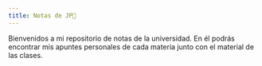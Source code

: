 ```yaml
---
title: Notas de JP📝
---
```

Bienvenidos a mi repositorio de notas de la universidad. En él podrás encontrar mis apuntes personales de cada materia junto con el material de las clases.